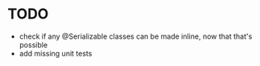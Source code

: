 # TODO

- check if any @Serializable classes can be made inline, now that that's possible
- add missing unit tests
